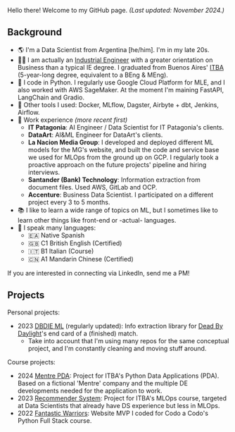 Hello there! Welcome to my GitHub page.
*(Last updated: November 2024.)*

## Background

- 🌎 I'm a Data Scientist from Argentina [he/him]. I'm in my late 20s.
- 👨‍🎓 I am actually an [Industrial Engineer](https://www.itba.edu.ar/en/undergraduate-courses/industrial-engineering/) with a greater orientation on Business than a typical IE degree. I graduated from Buenos Aires' [ITBA](https://www.itba.edu.ar/en/) (5-year-long degree, equivalent to a BEng & MEng).
- 🐍 I code in Python. I regularly use Google Cloud Platform for MLE, and I also worked with AWS SageMaker. At the moment I'm maining FastAPI, LangChain and Gradio.
- 🔨 Other tools I used: Docker, MLflow, Dagster, Airbyte + dbt, Jenkins, Airflow.
- 💼 Work experience _(more recent first)_
  - **IT Patagonia**: AI Engineer / Data Scientist for IT Patagonia's clients.
  - **DataArt**: AI&ML Engineer for DataArt's clients.
  - **La Nacion Media Group**: I developed and deployed different ML models for the MG's website, and built the code and service base we used for MLOps from the ground up on GCP. I regularly took a proactive approach on the future projects' pipeline and hiring interviews.
  - **Santander (Bank) Technology**: Information extraction from document files. Used AWS, GitLab and OCP.
  - **Accenture**: Business Data Scientist. I participated on a different project every 3 to 5 months.
- 📚 I like to learn a wide range of topics on ML, but I sometimes like to learn other things like front-end or -actual- languages.
- 🎌 I speak many languages:
  - 🇪🇦 Native Spanish
  - 🇬🇧 C1 British English (Certified)
  - 🇮🇹 B1 Italian (Course)
  - 🇨🇳 A1 Mandarin Chinese (Certified)

If you are interested in connecting via LinkedIn, send me a PM!

## Projects

Personal projects:
- 2023 [DBDIE ML](https://github.com/trOOnies/dbdie_ml) (regularly updated): Info extraction library for [Dead By Daylight](https://deadbydaylight.com/)'s end card of a (finished) match.
  - Take into account that I'm using many repos for the same conceptual project, and I'm constantly cleaning and moving stuff around.

Course projects:
- 2024 [Mentre PDA](https://github.com/trOOnies/itba-pda-scasso): Project for ITBA's Python Data Applications (PDA). Based on a fictional 'Mentre' company and the multiple DE developments needed for the application to work.
- 2023 [Recommender System](https://github.com/trOOnies/recommender_system): Project for ITBA's MLOps course, targeted at Data Scientists that already have DS experience but less in MLOps.
- 2022 [Fantastic Warriors](https://github.com/trOOnies/fantasticwarriors): Website MVP I coded for Codo a Codo's Python Full Stack course.
